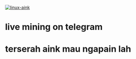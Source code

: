 [![linux-aink](https://telegra.ph/file/5cb255283f2aa258a66d9.jpg)](https://t.me/joinchat/Agy8P16Ce0kxZDI1)
# live mining on telegram
# terserah aink mau ngapain lah
